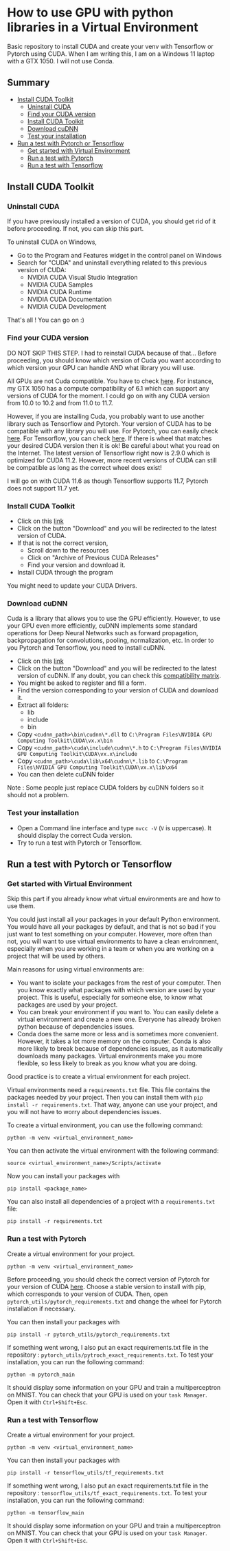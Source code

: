 # How to use GPU with python libraries in a Virtual Environment

Basic repository to install CUDA and create your venv with Tensorflow or Pytorch using CUDA. When I am writing this, I am on a Windows 11 laptop with a GTX 1050. I will not use Conda.

## Summary

- [Install CUDA Toolkit](#install-cuda-toolkit)
  - [Uninstall CUDA](#uninstall-cuda)
  - [Find your CUDA version](#find-your-cuda-version)
  - [Install CUDA Toolkit](#install-cuda-toolkit)
  - [Download cuDNN](#download-cudnn)
  - [Test your installation](#test-your-installation)
- [Run a test with Pytorch or Tensorflow](#run-a-test-with-pytorch-or-tensorflow)
  - [Get started with Virtual Environment](#get-started-with-virtual-environment)
  - [Run a test with Pytorch](#run-a-test-with-pytorch)
  - [Run a test with Tensorflow](#run-a-test-with-tensorflow)

## Install CUDA Toolkit

### Uninstall CUDA

If you have previously installed a version of CUDA, you should get rid of it before proceeding. If not, you can skip this part.

To uninstall CUDA on Windows,

- Go to the Program and Features widget in the control panel on Windows
- Search for "CUDA" and uninstall everything related to this previous version of CUDA:
  - NVIDIA CUDA Visual Studio Integration
  - NVIDIA CUDA Samples
  - NVIDIA CUDA Runtime
  - NVIDIA CUDA Documentation
  - NVIDIA CUDA Development

That's all ! You can go on :)

### Find your CUDA version

DO NOT SKIP THIS STEP. I had to reinstall CUDA because of that... Before proceeding, you should know which version of Cuda you want according to which version your GPU can handle AND what library you will use.

All GPUs are not Cuda compatible. You have to check [here](https://en.wikipedia.org/wiki/CUDA#GPUs_supported). For instance, my GTX 1050 has a compute compatibility of 6.1 which can support any versions of CUDA for the moment. I could go on with any CUDA version from 10.0 to 10.2 and from 11.0 to 11.7.

However, if you are installing Cuda, you probably want to use another library such as Tensorflow and Pytorch. Your version of CUDA has to be compatible with any library you will use.
For Pytorch, you can easily check [here](https://pytorch.org/get-started/locally/).
For Tensorflow, you can check [here](https://docs.nvidia.com/deeplearning/frameworks/tensorflow-wheel-release-notes/overview.html#overview). If there is wheel that matches your desired CUDA version then it is ok! Be careful about what you read on the Internet. The latest version of Tensorflow right now is 2.9.0 which is optimized for CUDA 11.2. However, more recent versions of CUDA can still be compatible as long as the correct wheel does exist!

I will go on with CUDA 11.6 as though Tensorflow supports 11.7, Pytorch does not support 11.7 yet.

### Install CUDA Toolkit

- Click on this [link](https://developer.nvidia.com/cuda-toolkit)
- Click on the button "Download" and you will be redirected to the latest version of CUDA.
- If that is not the correct version,
  - Scroll down to the resources
  - Click on "Archive of Previous CUDA Releases"
  - Find your version and download it.
- Install CUDA through the program

You might need to update your CUDA Drivers.

### Download cuDNN

Cuda is a library that allows you to use the GPU efficiently. However, to use your GPU even more efficiently, cuDNN implements some standard operations for Deep Neural Networks such as forward propagation, backpropagation for convolutions, pooling, normalization, etc. In order to you Pytorch and Tensorflow, you need to install cuDNN.

- Click on this [link](https://developer.nvidia.com/cudnn)
- Click on the button "Download" and you will be redirected to the latest version of cuDNN. If any doubt, you can check this [compatibility matrix](https://docs.nvidia.com/deeplearning/cudnn/support-matrix/index.html).
- You might be asked to register and fill a form.
- Find the version corresponding to your version of CUDA and download it.
- Extract all folders:
  - lib
  - include
  - bin
- Copy `<cudnn_path>\bin\cudnn\*.dll` to `C:\Program Files\NVIDIA GPU Computing Toolkit\CUDA\vx.x\bin`
- Copy `<cudnn_path>\cuda\include\cudnn\*.h` to `C:\Program Files\NVIDIA GPU Computing Toolkit\CUDA\vx.x\include`
- Copy `<cudnn_path>\cuda\lib\x64\cudnn\*.lib` to `C:\Program Files\NVIDIA GPU Computing Toolkit\CUDA\vx.x\lib\x64`
- You can then delete cuDNN folder

Note : Some people just replace CUDA folders by cuDNN folders so it should not a problem.

### Test your installation

- Open a Command line interface and type `nvcc -V` (`V` is uppercase). It should display the correct Cuda version.
- Try to run a test with Pytorch or Tensorflow.

## Run a test with Pytorch or Tensorflow

### Get started with Virtual Environment

Skip this part if you already know what virtual environments are and how to use them.

You could just install all your packages in your default Python environment. You would have all your packages by default, and that is not so bad if you just want to test something on your computer. However, more often than not, you will want to use virtual environments to have a clean environment, especially when you are working in a team or when you are working on a project that will be used by others.

Main reasons for using virtual environments are:

- You want to isolate your packages from the rest of your computer. Then you know exactly what packages with which version are used by your project. This is useful, especially for someone else, to know what packages are used by your project.
- You can break your environment if you want to. You can easily delete a virtual environment and create a new one. Everyone has already broken python because of dependencies issues.
- Conda does the same more or less and is sometimes more convenient. However, it takes a lot more memory on the computer. Conda is also more likely to break because of dependencies issues, as it automatically downloads many packages. Virtual environments make you more flexible, so less likely to break as you know what you are doing.

Good practice is to create a virtual environment for each project.

Virtual environments need a `requirements.txt` file. This file contains the packages needed by your project. Then you can install them with `pip install -r requirements.txt`. That way, anyone can use your project, and you will not have to worry about dependencies issues.

To create a virtual environment, you can use the following command:

```
python -m venv <virtual_environment_name>
```

You can then activate the virtual environment with the following command:

```
source <virtual_environment_name>/Scripts/activate
```

Now you can install your packages with

```
pip install <package_name>
```

You can also install all dependencies of a project with a `requirements.txt` file:

```
pip install -r requirements.txt
```

### Run a test with Pytorch

Create a virtual environment for your project.

```
python -m venv <virtual_environment_name>
```

Before proceeding, you should check the correct version of Pytorch for your version of CUDA [here](https://pytorch.org/get-started/locally/). Choose a stable version to install with pip, which corresponds to your version of CUDA. Then, open `pytorch_utils/pytorch_requirements.txt` and change the wheel for Pytorch installation if necessary.

You can then install your packages with

```
pip install -r pytorch_utils/pytorch_requirements.txt
```

If something went wrong, I also put an exact requirements.txt file in the repository : `pytorch_utils/pytroch_exact_requirements.txt`.
To test your installation, you can run the following command:

```
python -m pytorch_main
```

It should display some information on your GPU and train a multiperceptron on MNIST. You can check that your GPU is used on your `task Manager`. Open it with `Ctrl+Shift+Esc`.

### Run a test with Tensorflow

Create a virtual environment for your project.

```
python -m venv <virtual_environment_name>
```

You can then install your packages with

```
pip install -r tensorflow_utils/tf_requirements.txt
```

If something went wrong, I also put an exact requirements.txt file in the repository : `tensorflow_utils/tf_exact_requirements.txt`.
To test your installation, you can run the following command:

```
python -m tensorflow_main
```

It should display some information on your GPU and train a multiperceptron on MNIST. You can check that your GPU is used on your `task Manager`. Open it with `Ctrl+Shift+Esc`.
